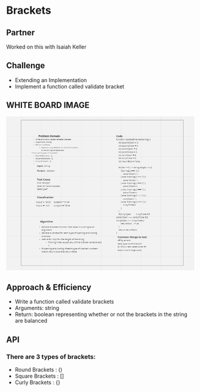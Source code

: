 # Brackets

## Partner

Worked on this with Isaiah Keller

## Challenge

- Extending an Implementation
- Implement a function called validate bracket

## WHITE BOARD IMAGE

![WHITE BOARD](./img/brackets-whiteboard.png)

## Approach & Efficiency

- Write a function called validate brackets
- Arguments: string
- Return: boolean representing whether or not the brackets in the string are balanced

## API

### There are 3 types of brackets:

- Round Brackets : ()
- Square Brackets : []
- Curly Brackets : {}
